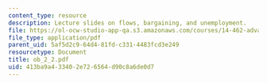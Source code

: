 ```yaml
---
content_type: resource
description: Lecture slides on flows, bargaining, and unemployment.
file: https://ol-ocw-studio-app-qa.s3.amazonaws.com/courses/14-462-advanced-macroeconomics-ii-spring-2007/413ba9a433402e726564d90c8a6de0d7_ob_2_2.pdf
file_type: application/pdf
parent_uid: 5af5d2c9-64d4-81fd-c331-4483fcd3e249
resourcetype: Document
title: ob_2_2.pdf
uid: 413ba9a4-3340-2e72-6564-d90c8a6de0d7
---
```

